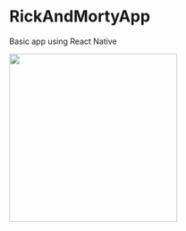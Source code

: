 # RickAndMortyApp

Basic app using React Native


<img src="https://user-images.githubusercontent.com/69693307/211223681-b7cd586c-c92c-456b-9c1d-dda3ac51ecf6.png" width="300" />

